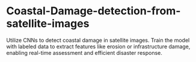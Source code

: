 # Coastal-Damage-detection-from-satellite-images
Utilize CNNs to detect coastal damage in satellite images. Train the model with labeled data to extract features like erosion or infrastructure damage, enabling real-time assessment and efficient disaster response.
